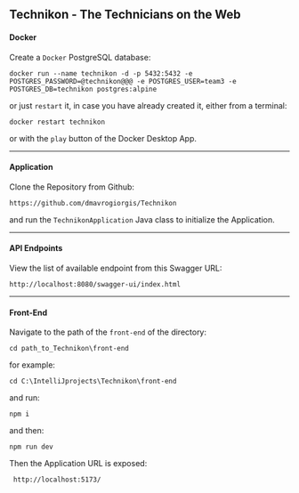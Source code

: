 ## Technikon - The Technicians on the Web


#### Docker

Create a ```Docker``` PostgreSQL database:

    docker run --name technikon -d -p 5432:5432 -e POSTGRES_PASSWORD=@technikon@@@ -e POSTGRES_USER=team3 -e POSTGRES_DB=technikon postgres:alpine

or just ```restart``` it, in case you have already created it, either from a terminal:

    docker restart technikon

or with the ```play``` button of the Docker Desktop App.

---

#### Application

Clone the Repository from Github:

    https://github.com/dmavrogiorgis/Technikon

and run the ```TechnikonApplication``` Java class to initialize the Application.

---

#### API Endpoints

View the list of available endpoint from this Swagger URL:

    http://localhost:8080/swagger-ui/index.html

---

#### Front-End

Navigate to the path of the ```front-end``` of the directory:

    cd path_to_Technikon\front-end

for example:

    cd C:\IntelliJprojects\Technikon\front-end

and run:

    npm i

and then:

    npm run dev

Then the Application URL is exposed:

     http://localhost:5173/
